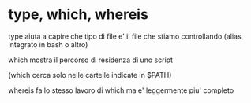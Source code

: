 # type, which, whereis

type aiuta a capire che tipo di file e' il file che stiamo controllando (alias, integrato in bash o altro)



which mostra il percorso di residenza di uno script

(which cerca solo nelle cartelle indicate in $PATH)

whereis fa lo stesso lavoro di which ma e' leggermente piu' completo
